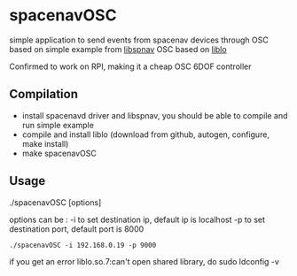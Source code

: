 # spacenavOSC
simple application to send events from spacenav devices through OSC
based on simple example from [libspnav](https://github.com/FreeSpacenav/libspnav)
OSC based on [liblo](https://github.com/radarsat1/liblo)

Confirmed to work on RPI, making it a cheap OSC 6DOF controller

## Compilation
- install spacenavd driver and libspnav, you should be able to compile and run simple example
- compile and install liblo (download from github, autogen, configure, make install)
- make spacenavOSC

## Usage

./spacenavOSC [options]

options can be :
-i to set destination ip, default ip is localhost 
-p to set destination port, default port is 8000

    ./spacenavOSC -i 192.168.0.19 -p 9000

if you get an error liblo.so.7:can't open shared library, do 
    sudo ldconfig -v